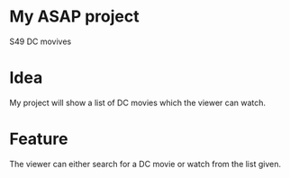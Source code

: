 # My ASAP project

S49 DC movives

# Idea

My project will show a list of DC movies which the viewer can watch.

# Feature

The viewer can either search for a DC movie or watch from the list given.

